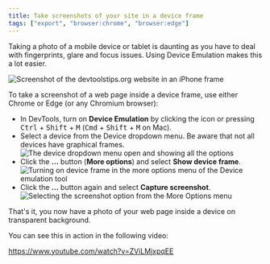 ```yaml
---
title: Take screenshots of your site in a device frame
tags: ["export", "browser:chrome", "browser:edge"]
---
```

Taking a photo of a mobile device or tablet is daunting as you have to deal with fingerprints, glare and focus issues. Using Device Emulation makes this a lot easier.

![Screenshot of the devtoolstips.org website in an iPhone frame](/assets/img/take-in-device-screenshots.png)

To take a screenshot of a web page inside a device frame, use either Chrome or Edge (or any Chromium browser):

* In DevTools, turn on **Device Emulation** by clicking the icon or pressing <kbd>Ctrl</kbd> + <kbd>Shift</kbd> + <kbd>M</kbd> (<kbd>Cmd</kbd> + <kbd>Shift</kbd> + <kbd>M</kbd> on Mac).
* Select a device from the Device dropdown menu. Be aware that not all devices have graphical frames.
   ![The device dropdown menu open and showing all the options](/assets/img/take-in-device-screenshots-devices-dropdown.png)
* Click the **…** button (**More options**) and select **Show device frame**.
   ![Turning on device frame in the more options menu of the Device emulation tool](/assets/img/take-in-device-screenshots-show-device-frame.png)
* Click the **…** button again and select **Capture screenshot**.
   ![Selecting the screenshot option from the More Options menu](/assets/img/take-in-device-screenshots-capture-screenshot.png)

That's it, you now have a photo of your web page inside a device on transparent background.

You can see this in action in the following video:

https://www.youtube.com/watch?v=ZViLMjxpqEE